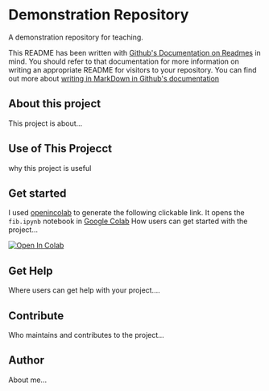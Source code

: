 # Demonstration Repository

A demonstration repository for teaching.

This README has been written with [Github's Documentation on Readmes](https://docs.github.com/en/repositories/managing-your-repositorys-settings-and-features/customizing-your-repository/about-readmes) in mind.
You should refer to that documentation for more information on writing an appropriate README for visitors to your repository.
You can find out more about [writing in MarkDown in Github's documentation](https://docs.github.com/en/get-started/writing-on-github/getting-started-with-writing-and-formatting-on-github/basic-writing-and-formatting-syntax) 
 
 ## About this project
 
 This project is about...


## Use of This Projecct

why this project is useful


## Get started

I used [openincolab](https://openincolab.com/) to generate the following clickable link.
It opens the `fib.ipynb` notebook in [Google Colab](https://colab.research.google.com/)
How users can get started with the project...


<a target="_blank" href="https://colab.research.google.com/github/AndreHoarau/demo_repo/blob/main/fib.ipynb">
  <img src="https://colab.research.google.com/assets/colab-badge.svg" alt="Open In Colab"/>
</a>


## Get Help


Where users can get help with your project....

## Contribute


Who maintains and contributes to the project...


## Author

About me...